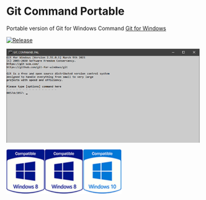 # Git Command Portable
Portable version of Git for Windows Command [Git for Windows](https://git-scm.com/)

[![Release](https://img.shields.io/github/v/release/appath/GitCommandPortable?label=Stable&style=flat-square)](https://github.com/appath/GitCommandPortable/releases)

<p align="center"><img src="%23/github_gitcommand.png"></p>

<img width="100" src="%23/github_win8.png"><img width="100" src="%23/github_win8.png"><img width="100" src="%23/github_win10.png">
